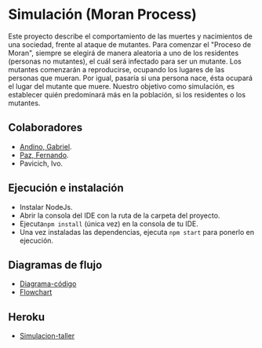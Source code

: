 # Simulación (Moran Process)

<p>Este proyecto describe el comportamiento de las muertes y nacimientos de una sociedad, frente al ataque de mutantes.
Para comenzar el "Proceso de Moran", siempre se elegirá de manera aleatoria a uno de los residentes (personas no mutantes), el cuál será infectado para ser un mutante.
Los mutantes comenzarán a reproducirse, ocupando los lugares de las personas que mueran. Por igual, pasaría si una persona nace, ésta ocupará el lugar del mutante que muere.
Nuestro objetivo como simulación, es establecer quién predominará más en la población, si los residentes o los mutantes.</p>

## Colaboradores
* [Andino, Gabriel](https://github.com/andinogabriel).
* [Paz, Fernando](https://github.com/Syferk).
* Pavicich, Ivo.

## Ejecución e instalación
* Instalar NodeJs.
* Abrir la consola del IDE con la ruta de la carpeta del proyecto.
* Ejecuta`npm install` (única vez) en la consola de tu IDE.
* Una vez instaladas las dependencias, ejecuta `npm start` para ponerlo en ejecución.

## Diagramas de flujo
- [Diagrama-código](https://github.com/andinogabriel/simulacion-taller/blob/main/images/Diagrama%20taller.jpg)
- [Flowchart](https://github.com/andinogabriel/simulacion-taller/blob/main/images/classic%20Flowchar(1).jpg)

## Heroku
- [Simulacion-taller](https://simulacion-taller.herokuapp.com)
